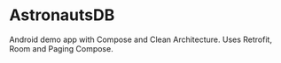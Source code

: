 # AstronautsDB
Android demo app with Compose and Clean Architecture. Uses Retrofit, Room and Paging Compose.
